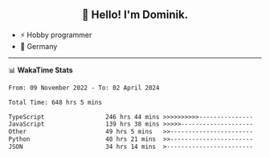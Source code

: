 <h2 align="center">👋 Hello! I'm Dominik.</h2>

- ⚡ Hobby programmer
- 📍 Germany

---
📊 **WakaTime Stats**
<!--START_SECTION:waka-->

```txt
From: 09 November 2022 - To: 02 April 2024

Total Time: 648 hrs 5 mins

TypeScript                 246 hrs 44 mins >>>>>>>>>>---------------   38.07 %
JavaScript                 139 hrs 38 mins >>>>>--------------------   21.55 %
Other                      49 hrs 5 mins   >>-----------------------   07.58 %
Python                     40 hrs 21 mins  >>-----------------------   06.23 %
JSON                       34 hrs 14 mins  >------------------------   05.28 %
```

<!--END_SECTION:waka-->
